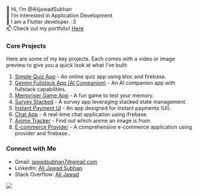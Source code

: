 👋 Hi, I’m @AlijawadSubhan  
👀 I’m interested in Application Development  
🌱 I am a Flutter developer. :3  
📫 Check out my portfolio! [Here](https://drive.google.com/drive/folders/1gboVHNnjLX0cYZCZ6V3sXjYqu9ysWHsA?usp=sharing)  

### Core Projects

Here are some of my key projects. Each comes with a video or image preview to give you a quick look at what I've built:

1. [Simple Quiz App](https://github.com/AliJawadSubhan/simp_quiz_app) - An online quiz app using bloc and firebase.
2. [Gemini Fullstack App (AI Companion)](https://github.com/AliJawadSubhan/gemini_fullstackapp) - An AI companion app with fullstack capabilities.
3. [Memoriser Game App](https://github.com/AliJawadSubhan/memoriser-game-app) - A fun game to test your memory.
4. [Survey Stacked](https://github.com/AliJawadSubhan/Survery_Stacked) - A survey app leveraging stacked state management.
5. [Instant Payment UI](https://github.com/AliJawadSubhan/Instant-Payment-UI) - An app designed for instant payments (UI).
6. [Chat App](https://github.com/AliJawadSubhan/Chat-APP) - A real-time chat application using ifrebase.
7. [Anime Tracker](https://github.com/AliJawadSubhan/Anime_tracker) - Find out which anime an image is from.
8. [E-commerce Provider](https://github.com/AliJawadSubhan/e-commerce-provider) - A comprehensive e-commerce application using provider and firebase..

### Connect with Me

- Gmail: [jawadsubhan7@gmail.com](mailto:jawadsubhan7@gmail.com)
- LinkedIn: [Ali Jawad Subhan](https://www.linkedin.com/in/ali-jawad-subhan-635570221/)
- Stack Overflow: [Ali Jawad](https://stackoverflow.com/users/20531439/ali-jawad)

![](https://komarev.com/ghpvc/?username=AliJawadSubhan&label=PROFILE+VIEWS)
